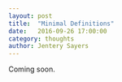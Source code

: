 ```yaml
---
layout: post
title:  "Minimal Definitions" 
date:   2016-09-26 17:00:00
category: thoughts
author: Jentery Sayers 
---
```


Coming soon.  
